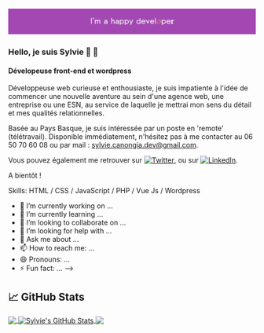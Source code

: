 [![Cover](https://github.com/SylvieCanongia/SylvieCanongia/blob/main/images/banner-sylvie-canongia.png)](https://www.sylvie-canongia.fr)

### Hello, je suis Sylvie :wave: :woman:

#### Dévelopeuse front-end et wordpress

Développeuse web curieuse et enthousiaste, je suis impatiente à l'idée de commencer une nouvelle aventure au sein d'une agence web, une entreprise ou une ESN,  au service de laquelle je mettrai mon sens du détail et mes qualités relationnelles.

Basée au Pays Basque, je suis intéressée par un poste en 'remote' (télétravail). Disponible immédiatement, n'hésitez pas à me contacter au 06 50 70 60 08 ou par mail : sylvie.canongia.dev@gmail.com.

Vous pouvez également me retrouver sur [![Twitter][1.1]][1], ou sur [![LinkedIn][2.2]][2].

<!-- Icons -->

[1.1]: http:// (twitter icon)
[2.2]: https:// (LinkedIn icon)

<!-- Links to your social media accounts -->

[1]: https://twitter.com/CanongiaS
[2]: https://www.linkedin.com/in/sylvie-canongia/

A bientôt !

Skills: HTML / CSS / JavaScript / PHP / Vue Js / Wordpress


- 🔭 I’m currently working on ...
- 🌱 I’m currently learning ...
- 👯 I’m looking to collaborate on ...
- 🤔 I’m looking for help with ...
- 💬 Ask me about ...
- 📫 How to reach me: ...
- 😄 Pronouns: ...
- ⚡ Fun fact: ...
-->

## &#x1f4c8; GitHub Stats

<a href="https://github.com/SylvieCanongia/SylvieCanongia">
  <img align="center" src="https://github-readme-stats.vercel.app/api/top-langs/?username=SylvieCanongia&hide=java,html&title_color=ffffff&text_color=c9cacc&icon_color=2bbc8a&bg_color=1d1f21" />
</a>
<a href="https://github.com/SylvieCanongia/SylvieCanongia">
  <img align="center" src="https://github-readme-stats.vercel.app/api?username=SylvieCanongia&show_icons=true&line_height=27&count_private=true&title_color=ffffff&text_color=c9cacc&icon_color=2bbc8a&bg_color=1d1f21" alt="Sylvie's GitHub Stats" />
</a>

<a href="https://github.com/SylvieCanongia/portfolio">
  <img align="center" src="https://github-readme-stats.vercel.app/api/pin/?username=SylvieCanongia&repo=portfolio&title_color=ffffff&text_color=c9cacc&icon_color=2bbc8a&bg_color=1d1f21" />
</a>   
